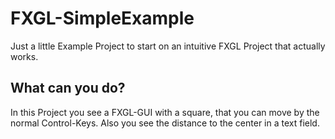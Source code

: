 # FXGL-SimpleExample
Just a little Example Project to start on an intuitive FXGL Project that actually works.

## What can you do?
In this Project you see a FXGL-GUI with a square, that you can move by the normal Control-Keys.
Also you see the distance to the center in a text field.

